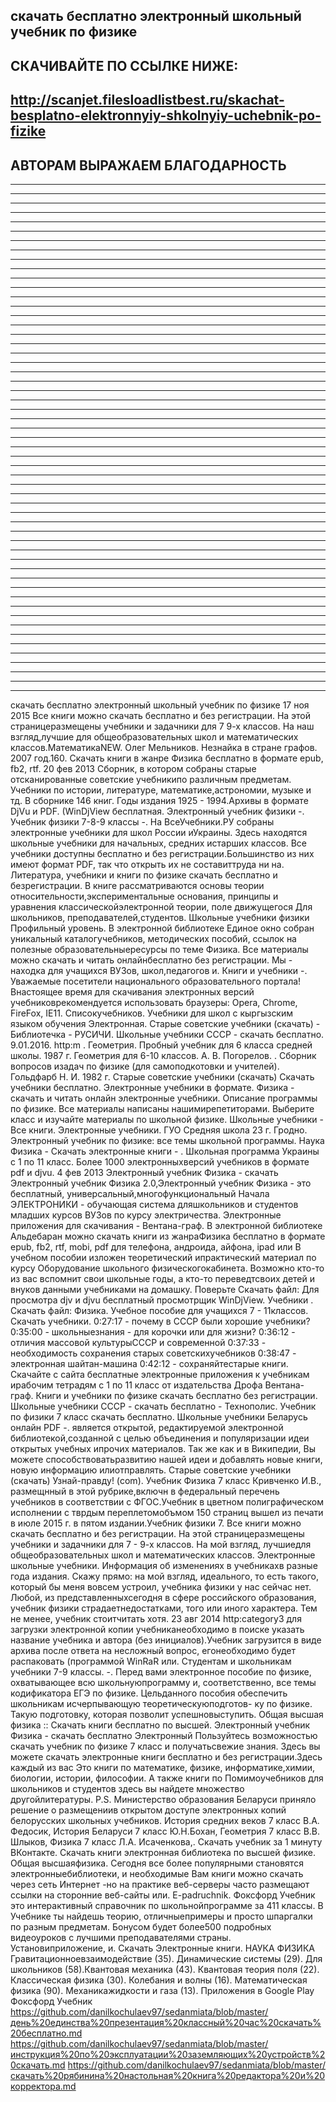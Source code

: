 скачать бесплатно электронный школьный учебник по физике
--------------------------------------------------
СКАЧИВАЙТЕ ПО ССЫЛКЕ НИЖЕ:
--------------------------------------------------
http://scanjet.filesloadlistbest.ru/skachat-besplatno-elektronnyiy-shkolnyiy-uchebnik-po-fizike
--------------------------------------------------
АВТОРАМ ВЫРАЖАЕМ БЛАГОДАРНОСТЬ
--------------------------------------------------
--------------------------------------------------
--------------------------------------------------
--------------------------------------------------
--------------------------------------------------
--------------------------------------------------
--------------------------------------------------
--------------------------------------------------
--------------------------------------------------
--------------------------------------------------
--------------------------------------------------
--------------------------------------------------
--------------------------------------------------
--------------------------------------------------
--------------------------------------------------
--------------------------------------------------
--------------------------------------------------
--------------------------------------------------
--------------------------------------------------
--------------------------------------------------
--------------------------------------------------
--------------------------------------------------
--------------------------------------------------
--------------------------------------------------
--------------------------------------------------
--------------------------------------------------
--------------------------------------------------
--------------------------------------------------
--------------------------------------------------
--------------------------------------------------
--------------------------------------------------
--------------------------------------------------
--------------------------------------------------
--------------------------------------------------
--------------------------------------------------
--------------------------------------------------
--------------------------------------------------
--------------------------------------------------
--------------------------------------------------
--------------------------------------------------
--------------------------------------------------
--------------------------------------------------
--------------------------------------------------
--------------------------------------------------
--------------------------------------------------
--------------------------------------------------
--------------------------------------------------
--------------------------------------------------
--------------------------------------------------
--------------------------------------------------
--------------------------------------------------
--------------------------------------------------
--------------------------------------------------
--------------------------------------------------
--------------------------------------------------
--------------------------------------------------
скачать бесплатно электронный школьный учебник по физике 17 ноя 2015  Все книги можно скачать бесплатно и без регистрации. На этой страницеразмещены учебники и задачники для 7  9-х классов. На наш взгляд,лучшие для общеобразовательных школ и математических классов.МатематикаNEW. Олег Мельников. Незнайка в стране графов. 2007 год.160. Скачать книги в жанре Физика бесплатно в формате epub, fb2, rtf. 20 фев 2013  Сборник, в котором собраны старые отсканированные советские учебникипо различным предметам. Учебники по истории, литературе, математике,астрономии, музыке и тд. В сборнике 146 книг. Годы издания 1925 - 1994.Архивы в формате DjVu и PDF. (WinDjView  бесплатная. Электронный учебник физики -. Учебник физики 7-8-9 классы -. На ВсеУчебники.РУ собраны электронные учебники для школ России иУкраины. Здесь находятся школьные учебники для начальных, средних истарших классов. Все учебники доступны бесплатно и без регистрации.Большинство из них имеют формат PDF, так что открыть их не составиттруда ни на. Литература, учебники и книги по физике скачать бесплатно и безрегистрации.  В книге рассматриваются основы теории относительности,экспериментальные основания, принципы и уравнения классическойэлектронной теории, поле движущегося  Для школьников, преподавателей,студентов. Школьные учебники физики  Профильный уровень. В электронной библиотеке Единое окно собран уникальный каталогучебников, методических пособий, ссылок на полезные образовательныересурсы по теме Физика. Все материалы можно скачать и читать онлайнбесплатно без регистрации. Мы - находка для учащихся ВУЗов, школ,педагогов и. Книги и учебники -. Уважаемые посетители национального образовательного портала! Внастоящее время для скачивания электронных версий учебниковрекомендуется использовать браузеры: Opera, Chrome, FireFox, IE11. Списокучебников. Учебники для школ с кыргызским языком обучения  Электронная. Старые советские учебники (скачать) - Библиотечка - РУСИЧИ. Школьные учебники СССР - скачать бесплатно. 9.01.2016. http:m . Геометрия. Пробный учебник для 6 класса средней школы. 1987 г. Геометрия для 6-10 классов. А. В. Погорелов. . Сборник вопросов изадач по физике (для самоподкотовки и учителей). Гольдфарб Н. И.  1982 г. Старые советские учебники (скачать)
Скачать учебники бесплатно. Электронные учебники в формате. Физика - скачать и читать онлайн электронные учебники. Описание программы по физике. Все материалы написаны нашимирепетиторами. Выберите класс и изучайте материалы по школьной физике. Школьные учебники - Все книги. Электронные учебники. ГУО Средняя школа  23 г. Гродно. Электронный учебник по физике: все темы школьной программы. Наука  Физика - Скачать электронные книги - . Школьная программа Украины с 1 по 11 класс. Более 1000 электронныхверсий учебников в формате pdf и djvu. 4 фев 2013  Электронный учебник Физика - скачать Электронный учебник Физика 2.0,Электронный учебник Физика - это бесплатный, универсальный,многофункциональный  Начала ЭЛЕКТРОНИКИ - обучающая система дляшкольников и студентов младших курсов ВУЗов по курсу электричества. Электронные приложения для скачивания - Вентана-граф. В электронной библиотеке Альдебаран можно скачать книги из жанраФизика бесплатно в формате epub, fb2, rtf, mobi, pdf для телефона, андроида, айфона, ipad или  В учебном пособии изложен теоретический ипрактический материал по курсу Оборудование школьного физическогокабинета. Возможно кто-то из вас вспомнит свои школьные годы, а кто-то переведтсвоих детей и внуков данными учебниками на домашку. Поверьте Скачать файл: Для просмотра djv и djvu бесплатный просмотрщик WinDjView. Учебники . Скачать файл: Физика. Учебное пособие для учащихся 7 - 11классов. Скачать учебники. 0:27:17 - почему в СССР были хорошие учебники? 0:35:00 - школьныезнания - для корочки или для жизни? 0:36:12 - отличия массовой культурыСССР и современной 0:37:33 - необходимость сохранения старых советскихучебников 0:38:47 - электронная шайтан-машина 0:42:12 - сохраняйтестарые книги. Скачайте с сайта бесплатные электронные приложения к учебникам ирабочим тетрадям с 1 по 11 класс от издательства Дрофа  Вентана-граф.
Книги и учебники по физике скачать бесплатно без регистрации. Школьные учебники СССР - скачать бесплатно - Технополис. Учебник по физики 7 класс скачать бесплатно. Школьные учебники Беларусь онлайн PDF -. является открытой, редактируемой электронной библиотекой,созданной с целью объединения и популяризации идеи открытых учебных ипрочих материалов. Так же как и в Википедии, Вы можете способствоватьразвитию нашей идеи и добавлять новые книги, новую информацию илиотправлять. Старые советские учебники (скачать)  Узнай-правду! (com). Учебник Физика 7 класс Кривченко И.В., размещнный в этой рубрике,включн в федеральный перечень учебников в соответствии с ФГОС.Учебник в цветном полиграфическом исполнении с тврдым переплетомобъмом 150 страниц вышел из печати в июле 2015 г. в пятом издании.Учебник физики 7. Все книги можно скачать бесплатно и без регистрации. На этой страницеразмещены учебники и задачники для 7 - 9-х классов. На мой взгляд, лучшиедля общеобразовательных школ и математических классов. Электронные школьные учебники. Информация об изменениях в учебникахв разные года издания. Скажу прямо: на мой взгляд, идеального, то есть такого, который бы меня вовсем устроил, учебника физики у нас сейчас нет. Любой, из представленныхсегодня в сфере российского образования, учебник физики страдаетнедостатками, того или иного характера. Тем не менее, учебник стоитчитать хотя. 23 авг 2014  http:category3 для загрузки электронной копии учебниканеобходимо в поиске указать название учебника и автора (без инициалов).Учебник загрузится в виде архива после ответа на несложный вопрос, егонеобходимо будет распаковать (программой WinRaR или. Студентам и школьникам учебники 7-9 классы. -. Перед вами электронное пособие по физике, охватывающее всю школьнуюпрограмму и, соответственно, все темы кодификатора ЕГЭ по физике. Цельданного пособия обеспечить школьникам исчерпывающую теоретическуюподготов- ку по физике. Такую подготовку, которая позволит успешновыступить. Общая высшая физика :: Скачать книги бесплатно по высшей. Электронный учебник Физика - скачать бесплатно Электронный
Пользуйтесь возможностью скачать учебник по физике 7 класс и получатьсвежие знания. Здесь вы можете скачать электронные книги бесплатно и без регистрации.Здесь каждый из вас  Это книги по математике, физике, информатике,химии, биологии, истории, философии. А также книги по  Помимоучебников для школьников и студентов здесь вы найдете множество другойлитературы. P.S. Министерство образования Беларуси приняло решение о размещениив открытом доступе электронных копий белорусских школьных учебников. История средних веков 7 класс В.А. Федосик, История Беларуси 7 класс Ю.Н.Бохан, Геометрия 7 класс В.В. Шлыков, Физика 7 класс Л.А. Исаченкова,. Скачать учебник за 1 минуту  ВКонтакте. Скачать книги  электронная библиотека по высшей физике. Общая высшаяфизика. Сегодня все более популярными становятся электронныебиблиотеки, и необходимые Вам книги можно скачать через сеть Интернет -но на практике веб-серверы часто размещают ссылки на сторонние веб-сайты или. E-padruchnik. Фоксфорд Учебник  это интерактивный справочник по школьнойпрограмме за 411 классы. В Учебнике ты найдешь теорию, отличныепримеры и просто шпаргалки по разным предметам. Бонусом будет более500 подробных видеоуроков с лучшими преподавателями страны. Установиприложение, и. Скачать Электронные книги.  НАУКА  ФИЗИКА  Гравитационноевзаимодействие (35). Динамические системы (29). Для школьников (58).Квантовая механика (43). Квантовая теория поля (22). Классическая физика (30). Колебания и волны (16). Математическая физика (90). Механикажидкости и газа (13). Приложения в Google Play  Фоксфорд Учебник
https://github.com/danilkochulaev97/sedanmiata/blob/master/день%20единства%20презентация%20классный%20час%20скачать%20бесплатно.md
https://github.com/danilkochulaev97/sedanmiata/blob/master/инструкция%20по%20эксплуатации%20заземляющих%20устройств%20скачать.md
https://github.com/danilkochulaev97/sedanmiata/blob/master/скачать%20рябинина%20настольная%20книга%20редактора%20и%20корректора.md